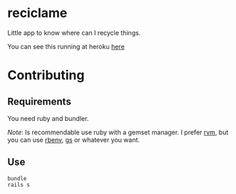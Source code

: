 # reciclame
Little app to know where can I recycle things.

You can see this running at heroku [here](http://reciclame.herokuapp.com)

# Contributing
## Requirements

You need ruby and bundler.

*Note*: Is recommendable use ruby with a gemset manager. I prefer [rvm](http://rvm.io), but you can use [rbenv](https://github.com/sstephenson/rbenv), [gs](https://github.com/soveran/gs) or whatever you want.

## Use
```
bundle
rails s
```
